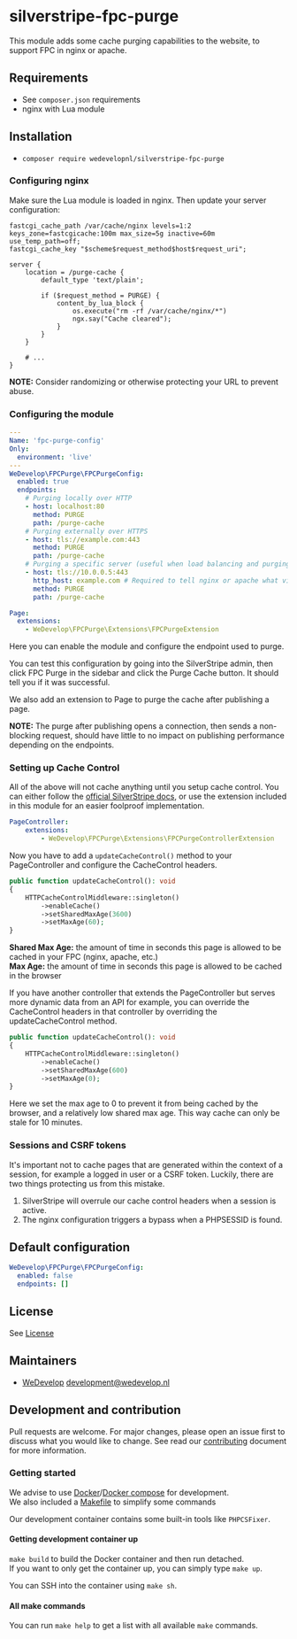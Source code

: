 # silverstripe-fpc-purge
This module adds some cache purging capabilities to the website, to support FPC in nginx or apache.

## Requirements
* See `composer.json` requirements
* nginx with Lua module

## Installation

* `composer require wedevelopnl/silverstripe-fpc-purge`

### Configuring nginx

Make sure the Lua module is loaded in nginx. Then update your server configuration:

```
fastcgi_cache_path /var/cache/nginx levels=1:2 keys_zone=fastcgicache:100m max_size=5g inactive=60m use_temp_path=off;
fastcgi_cache_key "$scheme$request_method$host$request_uri";

server {
    location = /purge-cache {
        default_type 'text/plain';
    
        if ($request_method = PURGE) {
            content_by_lua_block {
                os.execute("rm -rf /var/cache/nginx/*")
                ngx.say("Cache cleared");
            }
        }
    }
    
    # ...
}
```

**NOTE:** Consider randomizing or otherwise protecting your URL to prevent abuse.

### Configuring the module

```yaml
---
Name: 'fpc-purge-config'
Only:
  environment: 'live'
---
WeDevelop\FPCPurge\FPCPurgeConfig:
  enabled: true
  endpoints:
    # Purging locally over HTTP
    - host: localhost:80
      method: PURGE
      path: /purge-cache
    # Purging externally over HTTPS
    - host: tls://example.com:443
      method: PURGE
      path: /purge-cache
    # Purging a specific server (useful when load balancing and purging all servers)
    - host: tls://10.0.0.5:443
      http_host: example.com # Required to tell nginx or apache what virtual host you want to connect to
      method: PURGE
      path: /purge-cache

Page:
  extensions:
    - WeDevelop\FPCPurge\Extensions\FPCPurgeExtension
```

Here you can enable the module and configure the endpoint used to purge.

You can test this configuration by going into the SilverStripe admin, then click FPC Purge in the sidebar and click the
Purge Cache button. It should tell you if it was successful.

We also add an extension to Page to purge the cache after publishing a page.

**NOTE:** The purge after publishing opens a connection, then sends a non-blocking request,
should have little to no impact on publishing performance depending on the endpoints.

### Setting up Cache Control

All of the above will not cache anything until you setup cache control.
You can either follow the [official SilverStripe docs](https://docs.silverstripe.org/en/4/developer_guides/performance/http_cache_headers/),
or use the extension included in this module for an easier foolproof implementation.

```yaml
PageController:
    extensions:
        - WeDevelop\FPCPurge\Extensions\FPCPurgeControllerExtension
```

Now you have to add a `updateCacheControl()` method to your PageController and configure the CacheControl headers.

```php
public function updateCacheControl(): void
{
    HTTPCacheControlMiddleware::singleton()
        ->enableCache()
        ->setSharedMaxAge(3600)
        ->setMaxAge(60);
}
```

**Shared Max Age:** the amount of time in seconds this page is allowed to be cached in your FPC (nginx, apache, etc.) \
**Max Age:** the amount of time in seconds this page is allowed to be cached in the browser

If you have another controller that extends the PageController but serves more dynamic data from an API for example,
you can override the CacheControl headers in that controller by overriding the updateCacheControl method.

```php
public function updateCacheControl(): void
{
    HTTPCacheControlMiddleware::singleton()
        ->enableCache()
        ->setSharedMaxAge(600)
        ->setMaxAge(0);
}
```

Here we set the max age to 0 to prevent it from being cached by the browser, and a relatively low shared max age.
This way cache can only be stale for 10 minutes.

### Sessions and CSRF tokens

It's important not to cache pages that are generated within the context of a session, for example a logged in user or
a CSRF token. Luckily, there are two things protecting us from this mistake.

1. SilverStripe will overrule our cache control headers when a session is active.
2. The nginx configuration triggers a bypass when a PHPSESSID is found.

## Default configuration

```yaml
WeDevelop\FPCPurge\FPCPurgeConfig:
  enabled: false
  endpoints: []
```

## License
See [License](LICENSE)

## Maintainers
* [WeDevelop](https://www.wedevelop.nl/) <development@wedevelop.nl>

## Development and contribution
Pull requests are welcome. For major changes, please open an issue first to discuss what you would like to change.
See read our [contributing](CONTRIBUTING.md) document for more information.

### Getting started
We advise to use [Docker](https://docker.com)/[Docker compose](https://docs.docker.com/compose/) for development.\
We also included a [Makefile](https://www.gnu.org/software/make/) to simplify some commands

Our development container contains some built-in tools like `PHPCSFixer`.

#### Getting development container up
`make build` to build the Docker container and then run detached.\
If you want to only get the container up, you can simply type `make up`.

You can SSH into the container using `make sh`.

#### All make commands
You can run `make help` to get a list with all available `make` commands.
